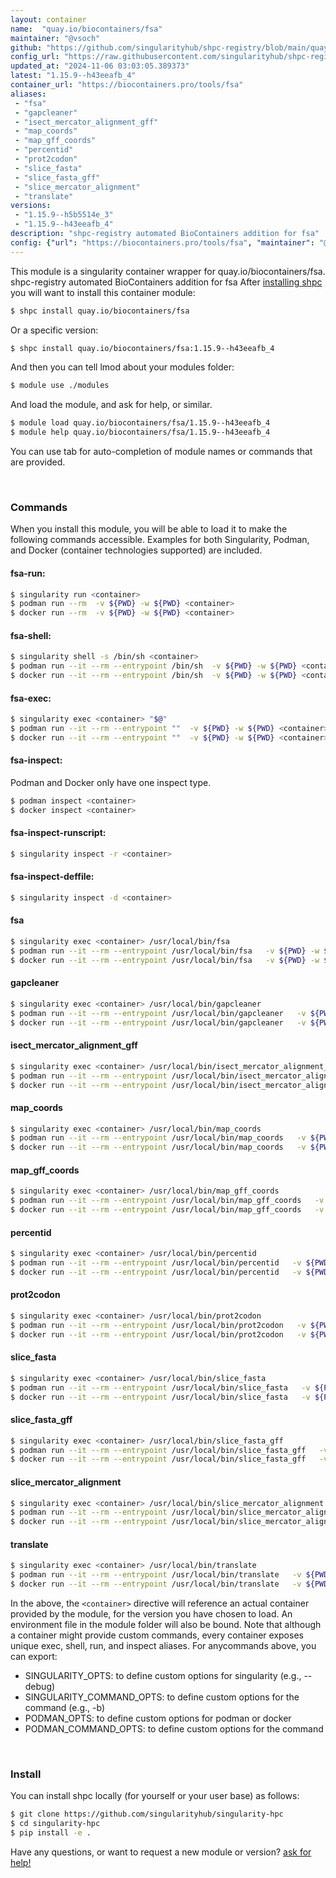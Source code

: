 ```yaml
---
layout: container
name:  "quay.io/biocontainers/fsa"
maintainer: "@vsoch"
github: "https://github.com/singularityhub/shpc-registry/blob/main/quay.io/biocontainers/fsa/container.yaml"
config_url: "https://raw.githubusercontent.com/singularityhub/shpc-registry/main/quay.io/biocontainers/fsa/container.yaml"
updated_at: "2024-11-06 03:03:05.389373"
latest: "1.15.9--h43eeafb_4"
container_url: "https://biocontainers.pro/tools/fsa"
aliases:
 - "fsa"
 - "gapcleaner"
 - "isect_mercator_alignment_gff"
 - "map_coords"
 - "map_gff_coords"
 - "percentid"
 - "prot2codon"
 - "slice_fasta"
 - "slice_fasta_gff"
 - "slice_mercator_alignment"
 - "translate"
versions:
 - "1.15.9--h5b5514e_3"
 - "1.15.9--h43eeafb_4"
description: "shpc-registry automated BioContainers addition for fsa"
config: {"url": "https://biocontainers.pro/tools/fsa", "maintainer": "@vsoch", "description": "shpc-registry automated BioContainers addition for fsa", "latest": {"1.15.9--h43eeafb_4": "sha256:4db7ccea64c9eb25430dd65c1f858c90b76d4d8fdff59b0a470034851bb57c22"}, "tags": {"1.15.9--h5b5514e_3": "sha256:63a805cfa5a45173df51bfa614fd1fde0044f4e83027a8e526afe2efab0472aa", "1.15.9--h43eeafb_4": "sha256:4db7ccea64c9eb25430dd65c1f858c90b76d4d8fdff59b0a470034851bb57c22"}, "docker": "quay.io/biocontainers/fsa", "aliases": {"fsa": "/usr/local/bin/fsa", "gapcleaner": "/usr/local/bin/gapcleaner", "isect_mercator_alignment_gff": "/usr/local/bin/isect_mercator_alignment_gff", "map_coords": "/usr/local/bin/map_coords", "map_gff_coords": "/usr/local/bin/map_gff_coords", "percentid": "/usr/local/bin/percentid", "prot2codon": "/usr/local/bin/prot2codon", "slice_fasta": "/usr/local/bin/slice_fasta", "slice_fasta_gff": "/usr/local/bin/slice_fasta_gff", "slice_mercator_alignment": "/usr/local/bin/slice_mercator_alignment", "translate": "/usr/local/bin/translate"}}
---
```


This module is a singularity container wrapper for quay.io/biocontainers/fsa.
shpc-registry automated BioContainers addition for fsa
After [installing shpc](#install) you will want to install this container module:


```bash
$ shpc install quay.io/biocontainers/fsa
```

Or a specific version:

```bash
$ shpc install quay.io/biocontainers/fsa:1.15.9--h43eeafb_4
```

And then you can tell lmod about your modules folder:

```bash
$ module use ./modules
```

And load the module, and ask for help, or similar.

```bash
$ module load quay.io/biocontainers/fsa/1.15.9--h43eeafb_4
$ module help quay.io/biocontainers/fsa/1.15.9--h43eeafb_4
```

You can use tab for auto-completion of module names or commands that are provided.

<br>

### Commands

When you install this module, you will be able to load it to make the following commands accessible.
Examples for both Singularity, Podman, and Docker (container technologies supported) are included.

#### fsa-run:

```bash
$ singularity run <container>
$ podman run --rm  -v ${PWD} -w ${PWD} <container>
$ docker run --rm  -v ${PWD} -w ${PWD} <container>
```

#### fsa-shell:

```bash
$ singularity shell -s /bin/sh <container>
$ podman run --it --rm --entrypoint /bin/sh  -v ${PWD} -w ${PWD} <container>
$ docker run --it --rm --entrypoint /bin/sh  -v ${PWD} -w ${PWD} <container>
```

#### fsa-exec:

```bash
$ singularity exec <container> "$@"
$ podman run --it --rm --entrypoint ""  -v ${PWD} -w ${PWD} <container> "$@"
$ docker run --it --rm --entrypoint ""  -v ${PWD} -w ${PWD} <container> "$@"
```

#### fsa-inspect:

Podman and Docker only have one inspect type.

```bash
$ podman inspect <container>
$ docker inspect <container>
```

#### fsa-inspect-runscript:

```bash
$ singularity inspect -r <container>
```

#### fsa-inspect-deffile:

```bash
$ singularity inspect -d <container>
```


#### fsa

```bash
$ singularity exec <container> /usr/local/bin/fsa
$ podman run --it --rm --entrypoint /usr/local/bin/fsa   -v ${PWD} -w ${PWD} <container> -c " $@"
$ docker run --it --rm --entrypoint /usr/local/bin/fsa   -v ${PWD} -w ${PWD} <container> -c " $@"
```


#### gapcleaner

```bash
$ singularity exec <container> /usr/local/bin/gapcleaner
$ podman run --it --rm --entrypoint /usr/local/bin/gapcleaner   -v ${PWD} -w ${PWD} <container> -c " $@"
$ docker run --it --rm --entrypoint /usr/local/bin/gapcleaner   -v ${PWD} -w ${PWD} <container> -c " $@"
```


#### isect_mercator_alignment_gff

```bash
$ singularity exec <container> /usr/local/bin/isect_mercator_alignment_gff
$ podman run --it --rm --entrypoint /usr/local/bin/isect_mercator_alignment_gff   -v ${PWD} -w ${PWD} <container> -c " $@"
$ docker run --it --rm --entrypoint /usr/local/bin/isect_mercator_alignment_gff   -v ${PWD} -w ${PWD} <container> -c " $@"
```


#### map_coords

```bash
$ singularity exec <container> /usr/local/bin/map_coords
$ podman run --it --rm --entrypoint /usr/local/bin/map_coords   -v ${PWD} -w ${PWD} <container> -c " $@"
$ docker run --it --rm --entrypoint /usr/local/bin/map_coords   -v ${PWD} -w ${PWD} <container> -c " $@"
```


#### map_gff_coords

```bash
$ singularity exec <container> /usr/local/bin/map_gff_coords
$ podman run --it --rm --entrypoint /usr/local/bin/map_gff_coords   -v ${PWD} -w ${PWD} <container> -c " $@"
$ docker run --it --rm --entrypoint /usr/local/bin/map_gff_coords   -v ${PWD} -w ${PWD} <container> -c " $@"
```


#### percentid

```bash
$ singularity exec <container> /usr/local/bin/percentid
$ podman run --it --rm --entrypoint /usr/local/bin/percentid   -v ${PWD} -w ${PWD} <container> -c " $@"
$ docker run --it --rm --entrypoint /usr/local/bin/percentid   -v ${PWD} -w ${PWD} <container> -c " $@"
```


#### prot2codon

```bash
$ singularity exec <container> /usr/local/bin/prot2codon
$ podman run --it --rm --entrypoint /usr/local/bin/prot2codon   -v ${PWD} -w ${PWD} <container> -c " $@"
$ docker run --it --rm --entrypoint /usr/local/bin/prot2codon   -v ${PWD} -w ${PWD} <container> -c " $@"
```


#### slice_fasta

```bash
$ singularity exec <container> /usr/local/bin/slice_fasta
$ podman run --it --rm --entrypoint /usr/local/bin/slice_fasta   -v ${PWD} -w ${PWD} <container> -c " $@"
$ docker run --it --rm --entrypoint /usr/local/bin/slice_fasta   -v ${PWD} -w ${PWD} <container> -c " $@"
```


#### slice_fasta_gff

```bash
$ singularity exec <container> /usr/local/bin/slice_fasta_gff
$ podman run --it --rm --entrypoint /usr/local/bin/slice_fasta_gff   -v ${PWD} -w ${PWD} <container> -c " $@"
$ docker run --it --rm --entrypoint /usr/local/bin/slice_fasta_gff   -v ${PWD} -w ${PWD} <container> -c " $@"
```


#### slice_mercator_alignment

```bash
$ singularity exec <container> /usr/local/bin/slice_mercator_alignment
$ podman run --it --rm --entrypoint /usr/local/bin/slice_mercator_alignment   -v ${PWD} -w ${PWD} <container> -c " $@"
$ docker run --it --rm --entrypoint /usr/local/bin/slice_mercator_alignment   -v ${PWD} -w ${PWD} <container> -c " $@"
```


#### translate

```bash
$ singularity exec <container> /usr/local/bin/translate
$ podman run --it --rm --entrypoint /usr/local/bin/translate   -v ${PWD} -w ${PWD} <container> -c " $@"
$ docker run --it --rm --entrypoint /usr/local/bin/translate   -v ${PWD} -w ${PWD} <container> -c " $@"
```



In the above, the `<container>` directive will reference an actual container provided
by the module, for the version you have chosen to load. An environment file in the
module folder will also be bound. Note that although a container
might provide custom commands, every container exposes unique exec, shell, run, and
inspect aliases. For anycommands above, you can export:

 - SINGULARITY_OPTS: to define custom options for singularity (e.g., --debug)
 - SINGULARITY_COMMAND_OPTS: to define custom options for the command (e.g., -b)
 - PODMAN_OPTS: to define custom options for podman or docker
 - PODMAN_COMMAND_OPTS: to define custom options for the command

<br>

### Install

You can install shpc locally (for yourself or your user base) as follows:

```bash
$ git clone https://github.com/singularityhub/singularity-hpc
$ cd singularity-hpc
$ pip install -e .
```

Have any questions, or want to request a new module or version? [ask for help!](https://github.com/singularityhub/singularity-hpc/issues)